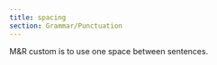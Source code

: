 ```yaml
---
title: spacing
section: Grammar/Punctuation
---
```

M&R custom is to use one space between sentences.

